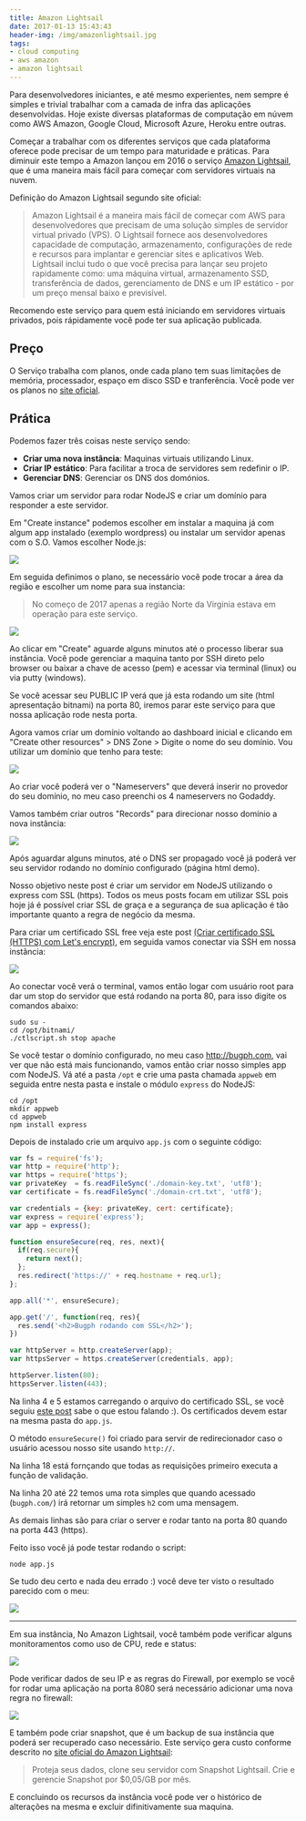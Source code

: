 ```yaml
---
title: Amazon Lightsail
date: 2017-01-13 15:43:43
header-img: /img/amazonlightsail.jpg
tags:
- cloud computing
- aws amazon
- amazon lightsail
---
```


Para desenvolvedores iniciantes, e até mesmo experientes, nem sempre é simples e trivial trabalhar com a camada de infra das aplicações desenvolvidas. Hoje existe diversas plataformas de computação em núvem como AWS Amazon, Google Cloud, Microsoft Azure, Heroku entre outras.

Começar a trabalhar com os diferentes serviços que cada plataforma oferece pode precisar de um tempo para maturidade e práticas. Para diminuir este tempo a Amazon lançou em 2016 o serviço [Amazon Lightsail](https://amazonlightsail.com/), que é uma maneira mais fácil para começar com servidores virtuais na nuvem.

Definição do Amazon Lightsail segundo site oficial:


> Amazon Lightsail é a maneira mais fácil de começar com AWS para desenvolvedores que precisam de uma solução simples de servidor virtual privado (VPS). O Lightsail fornece aos desenvolvedores capacidade de computação, armazenamento, configurações de rede e recursos para implantar e gerenciar sites e aplicativos Web. Lightsail inclui tudo o que você precisa para lançar seu projeto rapidamente como: uma máquina virtual, armazenamento SSD, transferência de dados, gerenciamento de DNS e um IP estático - por um preço mensal baixo e previsível.

Recomendo este serviço para quem está iniciando em servidores virtuais privados, pois rápidamente você pode ter sua aplicação publicada.

## Preço

O Serviço trabalha com planos, onde cada plano tem suas limitações de memória, processador, espaço em disco SSD e tranferência. Você pode ver os planos no [site oficial](https://amazonlightsail.com/pricing/).

## Prática

Podemos fazer três coisas neste serviço sendo:
- **Criar uma nova instância**: Maquinas virtuais utilizando Linux.
- **Criar IP estático**: Para facilitar a troca de servidores sem redefinir o IP.
- **Gerenciar DNS**: Gerenciar os DNS dos domónios.

Vamos criar um servidor para rodar NodeJS e criar um domínio para responder a este servidor.

Em "Create instance" podemos escolher em instalar a maquina já com algum app instalado (exemplo wordpress) ou instalar um servidor apenas com o S.O. Vamos escolher Node.js:

![](/img/amazonlightsail1.jpg)

Em seguida definimos o plano, se necessário você pode trocar a área da região e escolher um nome para sua instancia:

> No começo de 2017 apenas a região Norte da Virginia estava em operação para este serviço.

![](/img/amazonlightsail2.jpg)

Ao clicar em "Create" aguarde alguns minutos até o processo liberar sua instância. Você pode gerenciar a maquina tanto por SSH direto pelo browser ou baixar a chave de acesso (pem) e acessar via terminal (linux) ou via putty (windows).

Se você acessar seu PUBLIC IP verá que já esta rodando um site (html apresentação bitnami) na porta 80, iremos parar este serviço para que nossa aplicação rode nesta porta.

Agora vamos criar um domínio voltando ao dashboard inicial e clicando em "Create other resources" > DNS Zone > Digite o nome do seu domínio. Vou utilizar um domínio que tenho para teste:

![](/img/amazonlightsail3.jpg)

Ao criar você poderá ver o "Nameservers" que deverá inserir no provedor do seu domínio, no meu caso preenchi os 4 nameservers no Godaddy.

Vamos também criar outros "Records" para direcionar nosso domínio a nova instância:

![](/img/amazonlightsail4.jpg)

Após aguardar alguns minutos, até o DNS ser propagado você já poderá ver seu servidor rodando no domínio configurado (página html demo).

Nosso objetivo neste post é criar um servidor em NodeJS utilizando o express com SSL (https). Todos os meus posts focam em utilizar SSL pois hoje já é possível criar SSL de graça e a segurança de sua aplicação é tão importante quanto a regra de negócio da mesma.

Para criar um certificado SSL free veja este post [(Criar certificado SSL (HTTPS) com Let's encrypt)](/2017/01/11/Criar-certificado-SSL-HTTPS-com-Let-s-encrypt/), em seguida vamos conectar via SSH em nossa instância:

![](/img/amazonlightsail5.jpg)

Ao conectar você verá o terminal, vamos então logar com usuário root para dar um stop do servidor que está rodando na porta 80, para isso digite os comandos abaixo:

```
sudo su -
cd /opt/bitnami/
./ctlscript.sh stop apache
```

Se você testar o domínio configurado, no meu caso http://bugph.com, vai ver que não está mais funcionando, vamos então criar nosso simples app com NodeJS. Vá até a pasta `/opt` e crie uma pasta chamada `appweb` em seguida entre nesta pasta e instale o módulo `express` do NodeJS:

```
cd /opt
mkdir appweb
cd appweb
npm install express
```

Depois de instalado crie um arquivo `app.js` com o seguinte código:

``` javascript
var fs = require('fs');
var http = require('http');
var https = require('https');
var privateKey  = fs.readFileSync('./domain-key.txt', 'utf8');
var certificate = fs.readFileSync('./domain-crt.txt', 'utf8');

var credentials = {key: privateKey, cert: certificate};
var express = require('express');
var app = express();

function ensureSecure(req, res, next){
  if(req.secure){
    return next();
  };
  res.redirect('https://' + req.hostname + req.url);
};

app.all('*', ensureSecure);

app.get('/', function(req, res){
  res.send('<h2>Bugph rodando com SSL</h2>');
})

var httpServer = http.createServer(app);
var httpsServer = https.createServer(credentials, app);

httpServer.listen(80);
httpsServer.listen(443);
```

Na linha 4 e 5 estamos carregando o arquivo do certificado SSL, se você seguiu [este post](/2017/01/11/Criar-certificado-SSL-HTTPS-com-Let-s-encrypt/) sabe o que estou falando :). Os certificados devem estar na mesma pasta do `app.js`.

O método `ensureSecure()` foi criado para servir de redirecionador caso o usuário acessou nosso site usando `http://`.

Na linha 18 está fornçando que todas as requisições primeiro executa a função de validação.

Na linha 20 até 22 temos uma rota simples que quando acessado (`bugph.com/`) irá retornar um simples `h2` com uma mensagem.

As demais linhas são para criar o server e rodar tanto na porta 80 quando na porta 443 (https).

Feito isso você já pode testar rodando o script:

```
node app.js
```

Se tudo deu certo e nada deu errado :) você deve ter visto o resultado parecido com o meu:

![](/img/amazonlightsail6.jpg)

---

Em sua instância, No Amazon Lightsail, você também pode verificar alguns monitoramentos como uso de CPU, rede e status:

![](/img/amazonlightsail7.jpg)

Pode verificar dados de seu IP e as regras do Firewall, por exemplo se você for rodar uma aplicação na porta 8080 será necessário adicionar uma nova regra no firewall:

![](/img/amazonlightsail8.jpg)

E também pode criar snapshot, que é um backup de sua instância que poderá ser recuperado caso necessário. Este serviço gera custo conforme descrito no [site oficial do Amazon Lightsail](https://amazonlightsail.com/features/):

> Proteja seus dados, clone seu servidor com Snapshot Lightsail. Crie e gerencie Snapshot por $0,05/GB por mês.

E concluindo os recursos da instância você pode ver o histórico de alterações na mesma e excluir difinitivamente sua maquina.
